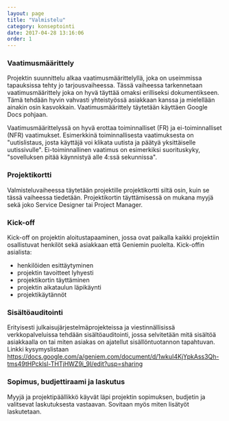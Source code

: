 ```yaml
---
layout: page
title: "Valmistelu"
category: konseptointi
date: 2017-04-28 13:16:06
order: 1
---
```


### Vaatimusmäärittely

Projektin suunnittelu alkaa vaatimusmäärittelyllä, joka on useimmissa tapauksissa tehty jo tarjousvaiheessa. Tässä vaiheessa tarkennetaan vaatimusmäärittely joka on hyvä täyttää omaksi erilliseksi dokumentikseen. Tämä tehdään hyvin vahvasti yhteistyössä asiakkaan kanssa ja mielellään ainakin osin kasvokkain. Vaatimusmäärittely täytetään käyttäen Google Docs pohjaan. 

Vaatimusmäärittelyssä on hyvä erottaa toiminnalliset (FR) ja ei-toiminnalliset (NFR) vaatimukset. Esimerkkinä toiminnallisesta vaatimuksesta on "uutislistaus, josta käyttäjä voi klikata uutista ja päätyä yksittäiselle uutissivulle". Ei-toiminnallinen vaatimus on esimerkiksi suorituskyky, "sovelluksen pitää käynnistyä alle 4:ssä sekunnissa".

### Projektikortti

Valmisteluvaiheessa täytetään projektille projektikortti siltä osin, kuin se tässä vaiheessa tiedetään. Projektikortin täyttämisessä on mukana myyjä sekä joko Service Designer tai Project Manager. 

### Kick-off

Kick-off on projektin aloitustapaaminen, jossa ovat paikalla kaikki projektiin osallistuvat henkilöt sekä asiakkaan että Geniemin puolelta. Kick-offin asialista:

- henkilöiden esittäytyminen
- projektin tavoitteet lyhyesti
- projektikortin täyttäminen
- projektin aikataulun läpikäynti
- projektikäytännöt

### Sisältöauditointi

Erityisesti julkaisujärjestelmäprojekteissa ja viestinnällisissä verkkopalveluissa tehdään sisältöauditointi, jossa selvitetään mitä sisältöä asiakkaalla on tai miten asiakas on ajatellut sisällöntuotannon tapahtuvan. Linkki kysymyslistaan https://docs.google.com/a/geniem.com/document/d/1wkuI4KjYpkAss3Qh-tms49tHPcklsl-THTjHWZ9i_9I/edit?usp=sharing

### Sopimus, budjettiraami ja laskutus

Myyjä ja projektipäällikkö käyvät läpi projektin sopimuksen, budjetin ja valitsevat laskutuksesta vastaavan. Sovitaan myös miten lisätyöt laskutetaan.
